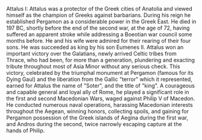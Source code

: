 Attalus I: Attalus was a protector of the Greek cities of Anatolia and viewed himself as the champion of Greeks against barbarians. During his reign he established Pergamon as a considerable power in the Greek East. He died in 197 BC, shortly before the end of the second war, at the age of 72, having suffered an apparent stroke while addressing a Boeotian war council some months before. He and his wife were admired for their rearing of their four sons. He was succeeded as king by his son Eumenes II. Attalus won an important victory over the Galatians, newly arrived Celtic tribes from Thrace, who had been, for more than a generation, plundering and exacting tribute throughout most of Asia Minor without any serious check. This victory, celebrated by the triumphal monument at Pergamon (famous for its Dying Gaul) and the liberation from the Gallic "terror" which it represented, earned for Attalus the name of "Soter", and the title of "king". A courageous and capable general and loyal ally of Rome, he played a significant role in the first and second Macedonian Wars, waged against Philip V of Macedon. He conducted numerous naval operations, harassing Macedonian interests throughout the Aegean, winning honors, collecting spoils, and gaining for Pergamon possession of the Greek islands of Aegina during the first war, and Andros during the second, twice narrowly escaping capture at the hands of Philip.

